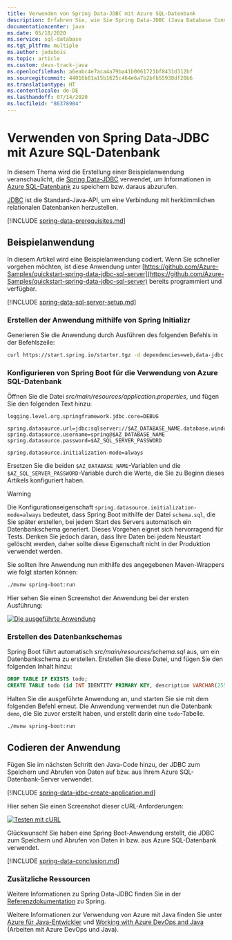 ```yaml
---
title: Verwenden von Spring Data-JDBC mit Azure SQL-Datenbank
description: Erfahren Sie, wie Sie Spring Data-JDBC (Java Database Connectivity) mit einer Azure SQL-Datenbank verwenden.
documentationcenter: java
ms.date: 05/18/2020
ms.service: sql-database
ms.tgt_pltfrm: multiple
ms.author: judubois
ms.topic: article
ms.custom: devx-track-java
ms.openlocfilehash: a6eabc4e7aca4a79ba41b0061721bf8431d312bf
ms.sourcegitcommit: 44016b81a15b1625c464e6a7b2bfb55938df20b6
ms.translationtype: HT
ms.contentlocale: de-DE
ms.lasthandoff: 07/14/2020
ms.locfileid: "86378904"
---
```

# <a name="use-spring-data-jdbc-with-azure-sql-database"></a>Verwenden von Spring Data-JDBC mit Azure SQL-Datenbank

In diesem Thema wird die Erstellung einer Beispielanwendung veranschaulicht, die [Spring Data-JDBC](https://spring.io/projects/spring-data-jdbc) verwendet, um Informationen in [Azure SQL-Datenbank](https://docs.microsoft.com/azure/sql-database/) zu speichern bzw. daraus abzurufen.

[JDBC](https://en.wikipedia.org/wiki/Java_Database_Connectivity) ist die Standard-Java-API, um eine Verbindung mit herkömmlichen relationalen Datenbanken herzustellen.

[!INCLUDE [spring-data-prerequisites.md](includes/spring-data-prerequisites.md)]

## <a name="sample-application"></a>Beispielanwendung

In diesem Artikel wird eine Beispielanwendung codiert. Wenn Sie schneller vorgehen möchten, ist diese Anwendung unter [https://github.com/Azure-Samples/quickstart-spring-data-jdbc-sql-server](https://github.com/Azure-Samples/quickstart-spring-data-jdbc-sql-server) bereits programmiert und verfügbar.

[!INCLUDE [spring-data-sql-server-setup.md](includes/spring-data-sql-server-setup.md)]

### <a name="generate-the-application-by-using-spring-initializr"></a>Erstellen der Anwendung mithilfe von Spring Initializr

Generieren Sie die Anwendung durch Ausführen des folgenden Befehls in der Befehlszeile:

```bash
curl https://start.spring.io/starter.tgz -d dependencies=web,data-jdbc,sqlserver -d baseDir=azure-database-workshop -d bootVersion=2.3.1.RELEASE -d javaVersion=8 | tar -xzvf -
```

### <a name="configure-spring-boot-to-use-azure-sql-database"></a>Konfigurieren von Spring Boot für die Verwendung von Azure SQL-Datenbank

Öffnen Sie die Datei *src/main/resources/application.properties*, und fügen Sie den folgenden Text hinzu:

```properties
logging.level.org.springframework.jdbc.core=DEBUG

spring.datasource.url=jdbc:sqlserver://$AZ_DATABASE_NAME.database.windows.net:1433;database=demo;encrypt=true;trustServerCertificate=false;hostNameInCertificate=*.database.windows.net;loginTimeout=30;
spring.datasource.username=spring@$AZ_DATABASE_NAME
spring.datasource.password=$AZ_SQL_SERVER_PASSWORD

spring.datasource.initialization-mode=always
```

Ersetzen Sie die beiden `$AZ_DATABASE_NAME`-Variablen und die `$AZ_SQL_SERVER_PASSWORD`-Variable durch die Werte, die Sie zu Beginn dieses Artikels konfiguriert haben.

> [!WARNING]
> Die Konfigurationseigenschaft `spring.datasource.initialization-mode=always` bedeutet, dass Spring Boot mithilfe der Datei `schema.sql`, die Sie später erstellen, bei jedem Start des Servers automatisch ein Datenbankschema generiert. Dieses Vorgehen eignet sich hervorragend für Tests. Denken Sie jedoch daran, dass Ihre Daten bei jedem Neustart gelöscht werden, daher sollte diese Eigenschaft nicht in der Produktion verwendet werden.

Sie sollten Ihre Anwendung nun mithilfe des angegebenen Maven-Wrappers wie folgt starten können:

```bash
./mvnw spring-boot:run
```

Hier sehen Sie einen Screenshot der Anwendung bei der ersten Ausführung:

[![Die ausgeführte Anwendung](media/configure-spring-data-jdbc-with-azure-sql-server/create-sql-server-01.png)](media/configure-spring-data-jdbc-with-azure-sql-server/create-sql-server-01.png#lightbox)

### <a name="create-the-database-schema"></a>Erstellen des Datenbankschemas

Spring Boot führt automatisch *src/main/resources/schema.sql* aus, um ein Datenbankschema zu erstellen. Erstellen Sie diese Datei, und fügen Sie den folgenden Inhalt hinzu:

```sql
DROP TABLE IF EXISTS todo;
CREATE TABLE todo (id INT IDENTITY PRIMARY KEY, description VARCHAR(255), details VARCHAR(4096), done BIT);
```

Halten Sie die ausgeführte Anwendung an, und starten Sie sie mit dem folgenden Befehl erneut. Die Anwendung verwendet nun die Datenbank `demo`, die Sie zuvor erstellt haben, und erstellt darin eine `todo`-Tabelle.

```bash
./mvnw spring-boot:run
```

## <a name="code-the-application"></a>Codieren der Anwendung

Fügen Sie im nächsten Schritt den Java-Code hinzu, der JDBC zum Speichern und Abrufen von Daten auf bzw. aus Ihrem Azure SQL-Datenbank-Server verwendet.

[!INCLUDE [spring-data-jdbc-create-application.md](includes/spring-data-jdbc-create-application.md)]

Hier sehen Sie einen Screenshot dieser cURL-Anforderungen:

[![Testen mit cURL](media/configure-spring-data-jdbc-with-azure-sql-server/create-sql-server-02.png)](media/configure-spring-data-jdbc-with-azure-sql-server/create-sql-server-02.png#lightbox)

Glückwunsch! Sie haben eine Spring Boot-Anwendung erstellt, die JDBC zum Speichern und Abrufen von Daten in bzw. aus Azure SQL-Datenbank verwendet.

[!INCLUDE [spring-data-conclusion.md](includes/spring-data-conclusion.md)]

### <a name="additional-resources"></a>Zusätzliche Ressourcen

Weitere Informationen zu Spring Data-JDBC finden Sie in der [Referenzdokumentation](https://docs.spring.io/spring-data/jdbc/docs/current/reference/html/#reference) zu Spring.

Weitere Informationen zur Verwendung von Azure mit Java finden Sie unter [Azure für Java-Entwickler](/azure/developer/java/) und [Working with Azure DevOps and Java](/azure/devops/) (Arbeiten mit Azure DevOps und Java).
